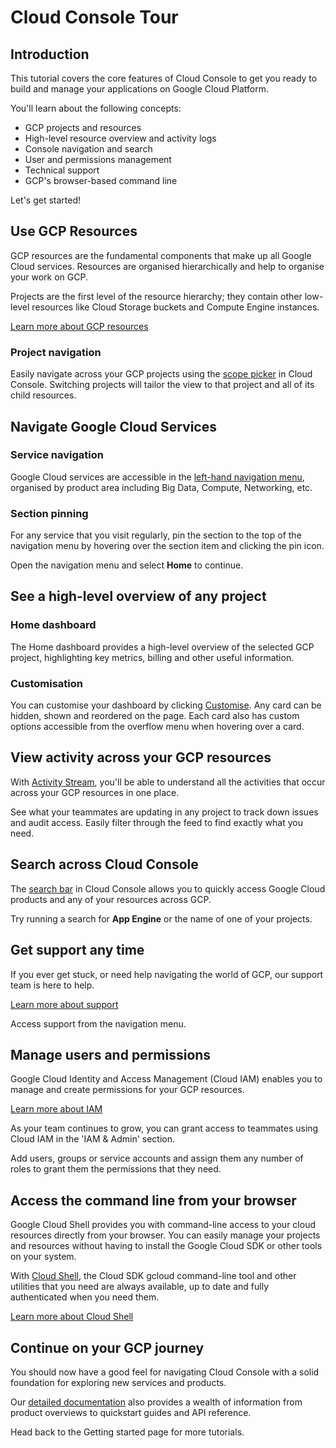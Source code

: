 # Cloud Console Tour

<walkthrough-tutorial-duration duration="5"></walkthrough-tutorial-duration>

## Introduction

This tutorial covers the core features of Cloud Console to get you ready to
build and manage your applications on Google Cloud Platform.

You'll learn about the following concepts:

  *  GCP projects and resources
  *  High-level resource overview and activity logs
  *  Console navigation and search
  *  User and permissions management
  *  Technical support
  *  GCP's browser-based command line

Let's get started!

## Use GCP Resources

GCP resources are the fundamental components that make up all Google Cloud
services. Resources are organised hierarchically and help to organise your work on
GCP.

Projects are the first level of the resource hierarchy; they contain other
low-level resources like Cloud Storage buckets and Compute Engine instances.

[Learn more about GCP resources][gcp-resources]

### Project navigation

Easily navigate across your GCP projects using the [scope
picker][spotlight-project-select] in Cloud
Console. Switching projects will tailor the view to that project and all of its
child resources.

<walkthrough-project-setup></walkthrough-project-setup>

## Navigate Google Cloud Services

### Service navigation

Google Cloud services are accessible in the [left-hand navigation
menu][spotlight-console-menu], organised by
product area including Big Data, Compute, Networking, etc.

### Section pinning

For any service that you visit regularly, pin the section to the top of the
navigation menu by hovering over the section item and clicking the pin icon.

Open the navigation menu and select **Home** to continue.

<walkthrough-menu-navigation sectionid="HOME_SECTION"></walkthrough-menu-navigation>

## See a high-level overview of any project

### Home dashboard

The Home dashboard provides a high-level overview of the selected GCP project,
highlighting key metrics, billing and other useful information.

### Customisation

You can customise your dashboard by clicking
[Customise][spotlight-customize-dashboard].
Any card can be hidden, shown and reordered on the page. Each card also has
custom options accessible from the overflow menu when hovering over a card.

## View activity across your GCP resources

With [Activity
Stream][spotlight-activity-stream],
you'll be able to understand all the activities that occur across your GCP
resources in one place.

See what your teammates are updating in any project to track down issues and
audit access. Easily filter through the feed to find exactly what you need.

## Search across Cloud Console

The [search
bar][spotlight-search-bar]
in Cloud Console allows you to quickly access Google Cloud products and any of
your resources across GCP.

Try running a search for **App Engine** or the name of one of your projects.

## Get support any time

If you ever get stuck, or need help navigating the world of GCP, our support
team is here to help.

[Learn more about support](http://cloud.google.com/support)

Access support from the navigation menu.

<walkthrough-menu-navigation sectionid="SUPPORT_SECTION"></walkthrough-menu-navigation>

## Manage users and permissions

Google Cloud Identity and Access Management (Cloud IAM) enables you to manage
and create permissions for your GCP resources.

[Learn more about IAM](https://cloud.google.com/iam/docs/)

As your team continues to grow, you can grant access to teammates using Cloud
IAM in the 'IAM & Admin' section.

Add users, groups or service accounts and assign them any number of roles to
grant them the permissions that they need.

<walkthrough-menu-navigation sectionid="IAM_ADMIN_SECTION"></walkthrough-menu-navigation>

## Access the command line from your browser

Google Cloud Shell provides you with command-line access to your cloud resources
directly from your browser. You can easily manage your projects and resources
without having to install the Google Cloud SDK or other tools on your system.

With <walkthrough-cloud-shell-icon></walkthrough-cloud-shell-icon> [Cloud
Shell][spotlight-open-devshell],
the Cloud SDK gcloud command-line tool and other utilities that you need are always
available, up to date and fully authenticated when you need them.

[Learn more about Cloud Shell](https://cloud.google.com/shell/)

## Continue on your GCP journey

<walkthrough-conclusion-trophy></walkthrough-conclusion-trophy>

You should now have a good feel for navigating Cloud Console with a solid
foundation for exploring new services and products.

Our [detailed documentation](https://cloud.google.com/docs/) also provides a
wealth of information from product overviews to quickstart guides and API
reference.

Head back to the Getting started page for more tutorials.
<walkthrough-menu-navigation sectionid="ONBOARDING_SECTION"></walkthrough-menu-navigation>

[gcp-resources]: https://cloud.google.com/resource-manager/docs/cloud-platform-resource-hierarchy
[spotlight-activity-stream]: walkthrough://spotlight-pointer?cssSelector=.mat-tab-link:nth-of-type(2)
[spotlight-console-menu]: walkthrough://spotlight-pointer?spotlightId=console-nav-menu
[spotlight-customize-dashboard]: walkthrough://spotlight-pointer?cssSelector=.cfc-customize-button
[spotlight-open-devshell]: walkthrough://spotlight-pointer?spotlightId=devshell-activate-button
[spotlight-project-select]: walkthrough://spotlight-pointer?spotlightId=purview-switcher
[spotlight-search-bar]: walkthrough://spotlight-pointer?cssSelector=.p6n-search-bar,.pcc-platform-bar-search-bar
